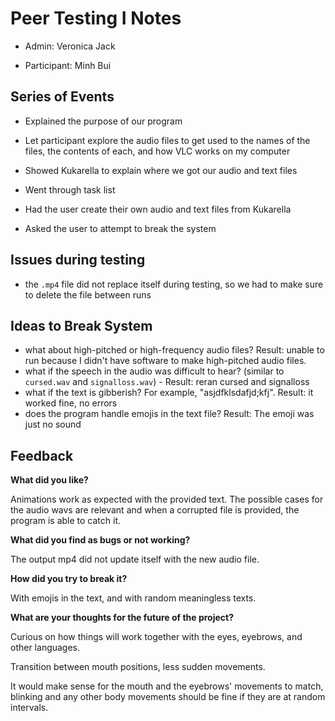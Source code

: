 # Peer Testing I Notes

- Admin: Veronica Jack

- Participant: Minh Bui

## Series of Events

- Explained the purpose of our program

- Let participant explore the audio files to get used to the names of the files, the contents of each, and how VLC
works on my computer

- Showed Kukarella to explain where we got our audio and text files

- Went through task list

- Had the user create their own audio and text files from Kukarella

- Asked the user to attempt to break the system

## Issues during testing

- the `.mp4` file did not replace itself during testing, so we had to make sure to delete the file between runs

## Ideas to Break System

- what about high-pitched or high-frequency audio files? Result: unable to run because I didn't have software to make
high-pitched audio files.
- what if the speech in the audio was difficult to hear? (similar to `cursed.wav` and `signalloss.wav`) - Result: reran
 cursed and signalloss
- what if the text is gibberish? For example, "asjdfklsdafjd;kfj". Result: it worked fine, no errors
- does the program handle emojis in the text file? Result: The emoji was just no sound

## Feedback

**What did you like?**

Animations work as expected with the provided text. The possible cases for the audio wavs are relevant and when a
corrupted file is provided, the program is able to catch it.

**What did you find as bugs or not working?**

The output mp4 did not update itself with the new audio file.

**How did you try to break it?**

With emojis in the text, and with random meaningless texts.

**What are your thoughts for the future of the project?**

Curious on how things will work together with the eyes, eyebrows, and other languages.

Transition between mouth positions, less sudden movements.

It would make sense for the mouth and the eyebrows' movements to match, blinking and any other body movements should be
fine if they are at random intervals.
